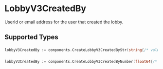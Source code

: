 # LobbyV3CreatedBy

UserId or email address for the user that created the lobby.


## Supported Types

### 

```go
lobbyV3CreatedBy := components.CreateLobbyV3CreatedByStr(string{/* values here */})
```

### 

```go
lobbyV3CreatedBy := components.CreateLobbyV3CreatedByNumber(float64{/* values here */})
```

